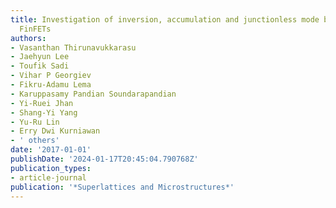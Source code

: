 ```yaml
---
title: Investigation of inversion, accumulation and junctionless mode bulk Germanium
  FinFETs
authors:
- Vasanthan Thirunavukkarasu
- Jaehyun Lee
- Toufik Sadi
- Vihar P Georgiev
- Fikru-Adamu Lema
- Karuppasamy Pandian Soundarapandian
- Yi-Ruei Jhan
- Shang-Yi Yang
- Yu-Ru Lin
- Erry Dwi Kurniawan
- ' others'
date: '2017-01-01'
publishDate: '2024-01-17T20:45:04.790768Z'
publication_types:
- article-journal
publication: '*Superlattices and Microstructures*'
---
```

